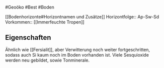 #Geoöko #Best #Boden 

[[Bodenhorizonte#Horizontnamen und Zusätze]]
Horizontfolge:: Ap-Sw-Sd
Vorkommen:: [[Immerfeuchte Tropen]]

## Eigenschaften

Ähnlich wie [[Fersialit]], aber Verwitterung noch weiter fortgeschritten, sodass auch Si kaum noch im Boden vorhanden ist. Viele Sesquioxide werden neu gebildet, sowie Tonminerale. 
